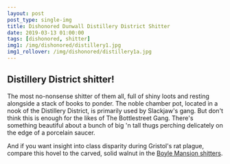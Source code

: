```yaml
---
layout: post
post_type: single-img
title: Dishonored Dunwall Distillery District Shitter
date: 2019-03-13 01:00:00
tags: [dishonored, shitter]
img1: /img/dishonored/distillery1.jpg
img1_rollover: /img/dishonored/distillery1a.jpg
---
```

## Distillery District shitter!

The most no-nonsense shitter of them all, full of shiny loots and resting alongside a stack of books to ponder. The noble chamber pot, located in a nook of the Distillery District, is primarily used by Slackjaw's gang. But don't think this is enough for the likes of The Bottlestreet Gang. There's something beautiful about a bunch of big 'n tall thugs perching delicately on the edge of a porcelain saucer.

And if you want insight into class disparity during Gristol's rat plague, compare this hovel to the carved, solid walnut in the [Boyle Mansion shitters](https://gaming-thrones.com/2019/03/13/Boyle-Mansion.html).
